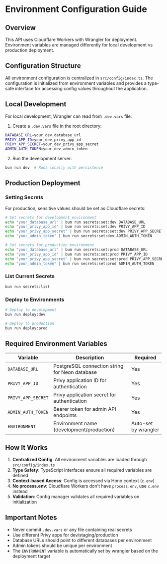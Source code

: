 # Environment Configuration Guide

## Overview

This API uses Cloudflare Workers with Wrangler for deployment. Environment variables are managed differently for local development vs production deployment.

## Configuration Structure

All environment configuration is centralized in `src/config/index.ts`. The configuration is initialized from environment variables and provides a type-safe interface for accessing config values throughout the application.

## Local Development

For local development, Wrangler can read from `.dev.vars` file:

1. Create a `.dev.vars` file in the root directory:
```bash
DATABASE_URL=your_dev_database_url
PRIVY_APP_ID=your_dev_privy_app_id
PRIVY_APP_SECRET=your_dev_privy_app_secret
ADMIN_AUTH_TOKEN=your_dev_admin_token
```

2. Run the development server:
```bash
bun run dev  # Runs locally with persistence
```

## Production Deployment

### Setting Secrets

For production, sensitive values should be set as Cloudflare secrets:

```bash
# Set secrets for development environment
echo "your_database_url" | bun run secrets:set:dev DATABASE_URL
echo "your_privy_app_id" | bun run secrets:set:dev PRIVY_APP_ID
echo "your_privy_app_secret" | bun run secrets:set:dev PRIVY_APP_SECRET
echo "your_admin_token" | bun run secrets:set:dev ADMIN_AUTH_TOKEN

# Set secrets for production environment
echo "your_database_url" | bun run secrets:set:prod DATABASE_URL
echo "your_privy_app_id" | bun run secrets:set:prod PRIVY_APP_ID
echo "your_privy_app_secret" | bun run secrets:set:prod PRIVY_APP_SECRET
echo "your_admin_token" | bun run secrets:set:prod ADMIN_AUTH_TOKEN
```

### List Current Secrets

```bash
bun run secrets:list
```

### Deploy to Environments

```bash
# Deploy to development
bun run deploy:dev

# Deploy to production
bun run deploy:prod
```

## Required Environment Variables

| Variable | Description | Required |
|----------|-------------|----------|
| `DATABASE_URL` | PostgreSQL connection string for Neon database | Yes |
| `PRIVY_APP_ID` | Privy application ID for authentication | Yes |
| `PRIVY_APP_SECRET` | Privy application secret for authentication | Yes |
| `ADMIN_AUTH_TOKEN` | Bearer token for admin API endpoints | Yes |
| `ENVIRONMENT` | Environment name (development/production) | Auto-set by wrangler |

## How It Works

1. **Centralized Config**: All environment variables are loaded through `src/config/index.ts`
2. **Type Safety**: TypeScript interfaces ensure all required variables are defined
3. **Context-based Access**: Config is accessed via Hono context (`c.env`)
4. **No process.env**: Cloudflare Workers don't have `process.env`, use `c.env` instead
5. **Validation**: Config manager validates all required variables on initialization

## Important Notes

- Never commit `.dev.vars` or any file containing real secrets
- Use different Privy apps for dev/staging/production
- Database URLs should point to different databases per environment
- Admin tokens should be unique per environment
- The `ENVIRONMENT` variable is automatically set by wrangler based on the deployment target